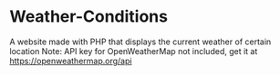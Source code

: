 # Weather-Conditions
A website made with PHP that displays the current weather of certain location
Note: API key for OpenWeatherMap not included, get it at https://openweathermap.org/api
